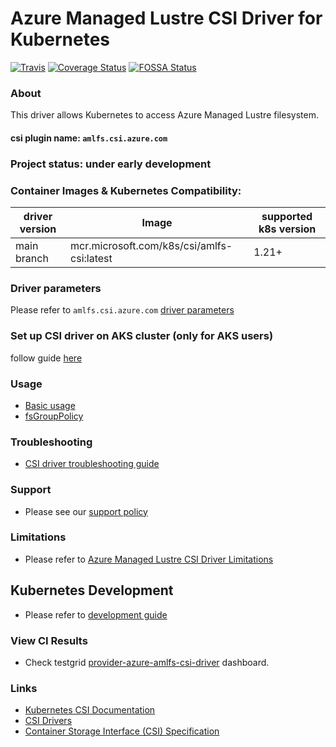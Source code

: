 # Azure Managed Lustre CSI Driver for Kubernetes
[![Travis](https://travis-ci.org/kubernetes-sigs/amlfs-csi-driver.svg)](https://travis-ci.org/kubernetes-sigs/amlfs-csi-driver)
[![Coverage Status](https://coveralls.io/repos/github/kubernetes-sigs/amlfs-csi-driver/badge.svg?branch=main)](https://coveralls.io/github/kubernetes-sigs/amlfs-csi-driver?branch=main)
[![FOSSA Status](https://app.fossa.io/api/projects/git%2Bgithub.com%2Fkubernetes-sigs%2Famlfs-csi-driver.svg?type=shield)](https://app.fossa.io/projects/git%2Bgithub.com%2Fkubernetes-sigs%2Famlfs-csi-driver?ref=badge_shield)

### About
This driver allows Kubernetes to access Azure Managed Lustre filesystem.

#### csi plugin name: `amlfs.csi.azure.com`

### Project status: under early development

### Container Images & Kubernetes Compatibility:
|driver version  |Image                                      | supported k8s version |
|----------------|-------------------------------------------|-----------------------|
|main branch   |mcr.microsoft.com/k8s/csi/amlfs-csi:latest  | 1.21+                 |

### Driver parameters
Please refer to `amlfs.csi.azure.com` [driver parameters](./docs/driver-parameters.md)

### Set up CSI driver on AKS cluster (only for AKS users)
follow guide [here](./docs/install-driver-on-aks.md)

### Usage
 - [Basic usage](./deploy/example/e2e_usage.md)
 - [fsGroupPolicy](./deploy/example/fsgroup)

### Troubleshooting
 - [CSI driver troubleshooting guide](./docs/csi-debug.md)

### Support
 - Please see our [support policy][support-policy]

### Limitations
 - Please refer to [Azure Managed Lustre CSI Driver Limitations](./docs/limitations.md)

## Kubernetes Development
 - Please refer to [development guide](./docs/csi-dev.md)

### View CI Results
 - Check testgrid [provider-azure-amlfs-csi-driver](https://testgrid.k8s.io/provider-azure-amlfs-csi-driver) dashboard.

### Links
 - [Kubernetes CSI Documentation](https://kubernetes-csi.github.io/docs/)
 - [CSI Drivers](https://github.com/kubernetes-csi/drivers)
 - [Container Storage Interface (CSI) Specification](https://github.com/container-storage-interface/spec)

[support-policy]: support.md
